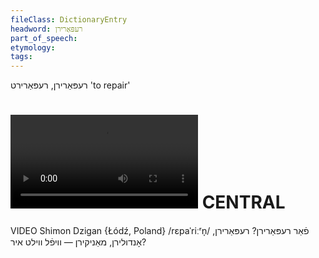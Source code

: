 ```yaml
---
fileClass: DictionaryEntry
headword: רעפּאַרירן
part_of_speech: 
etymology: 
tags: 
---
```

רעפּאַרירן, רעפּאַרירט
'to repair'

![](https://ia601508.us.archive.org/24/items/FilmLexicon/Dzigan-FarReparirn-ReparirnOndulirnManikirn-ViflViltIr.mp4)
CENTRAL
========

VIDEO Shimon Dzigan {Łódź, Poland}
/rɛpaˈriːʳn̩/
פֿאַר רעפּאַרירן?
רעפּאַרירן, אָנדולירן, מאַניקירן — וויפֿל ווילט איר?